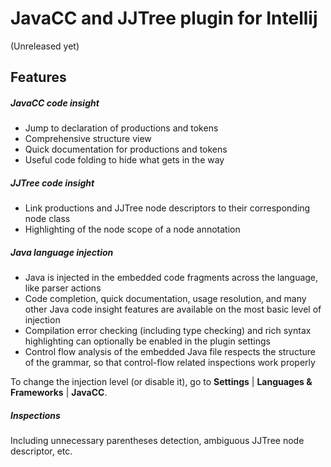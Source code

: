 # JavaCC and JJTree plugin for Intellij

(Unreleased yet)

## Features

##### JavaCC code insight
  * Jump to declaration of productions and tokens
  * Comprehensive structure view
  * Quick documentation for productions and tokens
  * Useful code folding to hide what gets in the way

##### JJTree code insight
  * Link productions and JJTree node descriptors to their corresponding node class
  * Highlighting of the node scope of a node annotation

##### Java language injection
  * Java is injected in the embedded code fragments across the language, like parser actions
  * Code completion, quick documentation, usage resolution, and many other Java code insight features are available on the most basic level of injection
  * Compilation error checking (including type checking) and rich syntax highlighting can optionally be enabled in the plugin settings
  * Control flow analysis of the embedded Java file respects the structure of the grammar, so that control-flow related inspections work properly


To change the injection level (or disable it), go to **Settings** | **Languages & Frameworks** | **JavaCC**.


##### Inspections

Including unnecessary parentheses detection, ambiguous JJTree node descriptor, etc.


